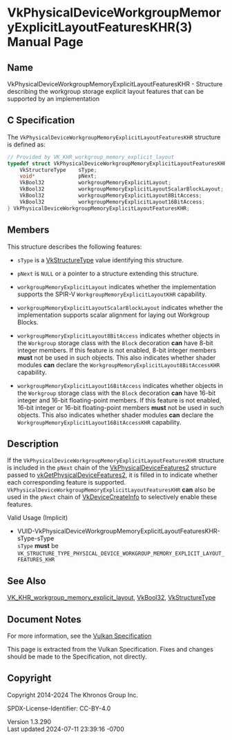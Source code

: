 # VkPhysicalDeviceWorkgroupMemoryExplicitLayoutFeaturesKHR(3) Manual Page

## Name

VkPhysicalDeviceWorkgroupMemoryExplicitLayoutFeaturesKHR - Structure
describing the workgroup storage explicit layout features that can be
supported by an implementation



## <a href="#_c_specification" class="anchor"></a>C Specification

The `VkPhysicalDeviceWorkgroupMemoryExplicitLayoutFeaturesKHR` structure
is defined as:

``` c
// Provided by VK_KHR_workgroup_memory_explicit_layout
typedef struct VkPhysicalDeviceWorkgroupMemoryExplicitLayoutFeaturesKHR {
    VkStructureType    sType;
    void*              pNext;
    VkBool32           workgroupMemoryExplicitLayout;
    VkBool32           workgroupMemoryExplicitLayoutScalarBlockLayout;
    VkBool32           workgroupMemoryExplicitLayout8BitAccess;
    VkBool32           workgroupMemoryExplicitLayout16BitAccess;
} VkPhysicalDeviceWorkgroupMemoryExplicitLayoutFeaturesKHR;
```

## <a href="#_members" class="anchor"></a>Members

This structure describes the following features:

- `sType` is a [VkStructureType](https://registry.khronos.org/vulkan/specs/1.3-extensions/man/html/VkStructureType.html) value identifying
  this structure.

- `pNext` is `NULL` or a pointer to a structure extending this
  structure.

- <span id="features-workgroupMemoryExplicitLayout"></span>
  `workgroupMemoryExplicitLayout` indicates whether the implementation
  supports the SPIR-V `WorkgroupMemoryExplicitLayoutKHR` capability.

- <span id="features-workgroupMemoryExplicitLayoutScalarBlockLayout"></span>
  `workgroupMemoryExplicitLayoutScalarBlockLayout` indicates whether the
  implementation supports scalar alignment for laying out Workgroup
  Blocks.

- <span id="features-workgroupMemoryExplicitLayout8BitAccess"></span>
  `workgroupMemoryExplicitLayout8BitAccess` indicates whether objects in
  the `Workgroup` storage class with the `Block` decoration **can** have
  8-bit integer members. If this feature is not enabled, 8-bit integer
  members **must** not be used in such objects. This also indicates
  whether shader modules **can** declare the
  `WorkgroupMemoryExplicitLayout8BitAccessKHR` capability.

- <span id="features-workgroupMemoryExplicitLayout16BitAccess"></span>
  `workgroupMemoryExplicitLayout16BitAccess` indicates whether objects
  in the `Workgroup` storage class with the `Block` decoration **can**
  have 16-bit integer and 16-bit floating-point members. If this feature
  is not enabled, 16-bit integer or 16-bit floating-point members
  **must** not be used in such objects. This also indicates whether
  shader modules **can** declare the
  `WorkgroupMemoryExplicitLayout16BitAccessKHR` capability.

## <a href="#_description" class="anchor"></a>Description

If the `VkPhysicalDeviceWorkgroupMemoryExplicitLayoutFeaturesKHR`
structure is included in the `pNext` chain of the
[VkPhysicalDeviceFeatures2](https://registry.khronos.org/vulkan/specs/1.3-extensions/man/html/VkPhysicalDeviceFeatures2.html) structure
passed to
[vkGetPhysicalDeviceFeatures2](https://registry.khronos.org/vulkan/specs/1.3-extensions/man/html/vkGetPhysicalDeviceFeatures2.html), it is
filled in to indicate whether each corresponding feature is supported.
`VkPhysicalDeviceWorkgroupMemoryExplicitLayoutFeaturesKHR` **can** also
be used in the `pNext` chain of
[VkDeviceCreateInfo](https://registry.khronos.org/vulkan/specs/1.3-extensions/man/html/VkDeviceCreateInfo.html) to selectively enable
these features.

Valid Usage (Implicit)

- <a
  href="#VUID-VkPhysicalDeviceWorkgroupMemoryExplicitLayoutFeaturesKHR-sType-sType"
  id="VUID-VkPhysicalDeviceWorkgroupMemoryExplicitLayoutFeaturesKHR-sType-sType"></a>
  VUID-VkPhysicalDeviceWorkgroupMemoryExplicitLayoutFeaturesKHR-sType-sType  
  `sType` **must** be
  `VK_STRUCTURE_TYPE_PHYSICAL_DEVICE_WORKGROUP_MEMORY_EXPLICIT_LAYOUT_FEATURES_KHR`

## <a href="#_see_also" class="anchor"></a>See Also

[VK_KHR_workgroup_memory_explicit_layout](https://registry.khronos.org/vulkan/specs/1.3-extensions/man/html/VK_KHR_workgroup_memory_explicit_layout.html),
[VkBool32](https://registry.khronos.org/vulkan/specs/1.3-extensions/man/html/VkBool32.html), [VkStructureType](https://registry.khronos.org/vulkan/specs/1.3-extensions/man/html/VkStructureType.html)

## <a href="#_document_notes" class="anchor"></a>Document Notes

For more information, see the <a
href="https://registry.khronos.org/vulkan/specs/1.3-extensions/html/vkspec.html#VkPhysicalDeviceWorkgroupMemoryExplicitLayoutFeaturesKHR"
target="_blank" rel="noopener">Vulkan Specification</a>

This page is extracted from the Vulkan Specification. Fixes and changes
should be made to the Specification, not directly.

## <a href="#_copyright" class="anchor"></a>Copyright

Copyright 2014-2024 The Khronos Group Inc.

SPDX-License-Identifier: CC-BY-4.0

Version 1.3.290  
Last updated 2024-07-11 23:39:16 -0700
